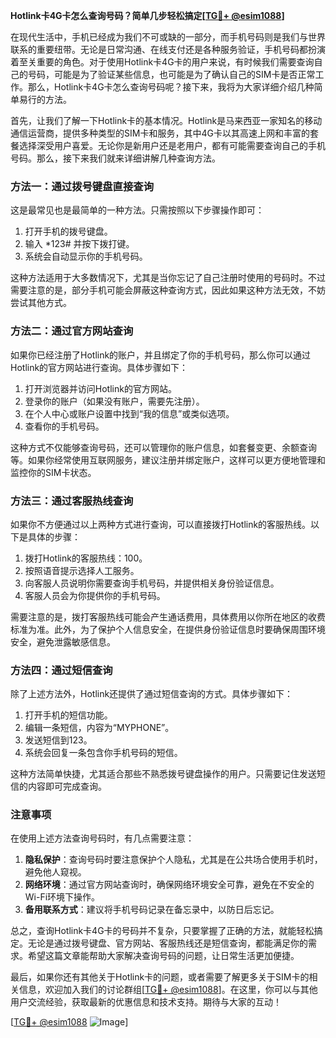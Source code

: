 **Hotlink卡4G卡怎么查询号码？简单几步轻松搞定[[TG💪+ @esim1088](https://t.me/s/esim1088)]**

在现代生活中，手机已经成为我们不可或缺的一部分，而手机号码则是我们与世界联系的重要纽带。无论是日常沟通、在线支付还是各种服务验证，手机号码都扮演着至关重要的角色。对于使用Hotlink卡4G卡的用户来说，有时候我们需要查询自己的号码，可能是为了验证某些信息，也可能是为了确认自己的SIM卡是否正常工作。那么，Hotlink卡4G卡怎么查询号码呢？接下来，我将为大家详细介绍几种简单易行的方法。

首先，让我们了解一下Hotlink卡的基本情况。Hotlink是马来西亚一家知名的移动通信运营商，提供多种类型的SIM卡和服务，其中4G卡以其高速上网和丰富的套餐选择深受用户喜爱。无论你是新用户还是老用户，都有可能需要查询自己的手机号码。那么，接下来我们就来详细讲解几种查询方法。

### 方法一：通过拨号键盘直接查询

这是最常见也是最简单的一种方法。只需按照以下步骤操作即可：

1. 打开手机的拨号键盘。
2. 输入 *123# 并按下拨打键。
3. 系统会自动显示你的手机号码。

这种方法适用于大多数情况下，尤其是当你忘记了自己注册时使用的号码时。不过需要注意的是，部分手机可能会屏蔽这种查询方式，因此如果这种方法无效，不妨尝试其他方式。

### 方法二：通过官方网站查询

如果你已经注册了Hotlink的账户，并且绑定了你的手机号码，那么你可以通过Hotlink的官方网站进行查询。具体步骤如下：

1. 打开浏览器并访问Hotlink的官方网站。
2. 登录你的账户（如果没有账户，需要先注册）。
3. 在个人中心或账户设置中找到“我的信息”或类似选项。
4. 查看你的手机号码。

这种方式不仅能够查询号码，还可以管理你的账户信息，如套餐变更、余额查询等。如果你经常使用互联网服务，建议注册并绑定账户，这样可以更方便地管理和监控你的SIM卡状态。

### 方法三：通过客服热线查询

如果你不方便通过以上两种方式进行查询，可以直接拨打Hotlink的客服热线。以下是具体的步骤：

1. 拨打Hotlink的客服热线：100。
2. 按照语音提示选择人工服务。
3. 向客服人员说明你需要查询手机号码，并提供相关身份验证信息。
4. 客服人员会为你提供你的手机号码。

需要注意的是，拨打客服热线可能会产生通话费用，具体费用以你所在地区的收费标准为准。此外，为了保护个人信息安全，在提供身份验证信息时要确保周围环境安全，避免泄露敏感信息。

### 方法四：通过短信查询

除了上述方法外，Hotlink还提供了通过短信查询的方式。具体步骤如下：

1. 打开手机的短信功能。
2. 编辑一条短信，内容为“MYPHONE”。
3. 发送短信到123。
4. 系统会回复一条包含你手机号码的短信。

这种方法简单快捷，尤其适合那些不熟悉拨号键盘操作的用户。只需要记住发送短信的内容即可完成查询。

### 注意事项

在使用上述方法查询号码时，有几点需要注意：

1. **隐私保护**：查询号码时要注意保护个人隐私，尤其是在公共场合使用手机时，避免他人窥视。
2. **网络环境**：通过官方网站查询时，确保网络环境安全可靠，避免在不安全的Wi-Fi环境下操作。
3. **备用联系方式**：建议将手机号码记录在备忘录中，以防日后忘记。

总之，查询Hotlink卡4G卡的号码并不复杂，只要掌握了正确的方法，就能轻松搞定。无论是通过拨号键盘、官方网站、客服热线还是短信查询，都能满足你的需求。希望这篇文章能帮助大家解决查询号码的问题，让日常生活更加便捷。

最后，如果你还有其他关于Hotlink卡的问题，或者需要了解更多关于SIM卡的相关信息，欢迎加入我们的讨论群组[[TG💪+ @esim1088](https://t.me/s/esim1088)]。在这里，你可以与其他用户交流经验，获取最新的优惠信息和技术支持。期待与大家的互动！

[[TG💪+ @esim1088](https://t.me/s/esim1088) ![Image](https://i.postimg.cc/4NQfJmqS/Snipaste-2025-05-13-00-14-12.png)]